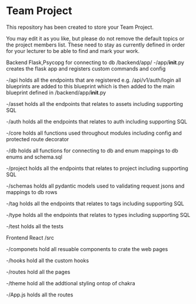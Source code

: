 # Team Project

This repository has been created to store your Team Project.

You may edit it as you like, but please do not remove the default topics or the project members list. These need to stay as currently defined in order for your lecturer to be able to find and mark your work.


Backend Flask,Psycopg for connecting to db /backend/app/
-/app/__init__.py creates the flask app and registers custom commands and config

-/api holds all the endpoints that are registered e.g. /api/v1/auth/login all blueprints are added to this blueprint which is then added to the main blueprint defined in /backend/app/__init__.py

-/asset holds all the endpoints that relates to assets including supporting SQL

-/auth holds all the endpoints that relates to auth including supporting SQL

-/core holds all functions used throughout modules including config and protected route decorator

-/db holds all functions for connecting to db and enum mappings to db enums and schema.sql

-/project holds all the endpoints that relates to project including supporting SQL

-/schemas holds all pydantic models used to validating request jsons and mappings to db rows

-/tag holds all the endpoints that relates to tags including supporting SQL

-/type holds all the endpoints that relates to types including supporting SQL

-/test holds all the tests


Frontend React 
/src

-/componets hold all resuable components to crate the web pages

-/hooks hold all the custom hooks

-/routes hold all the pages

-/theme hold all the addtional styling ontop of chakra

-/App.js holds all the routes